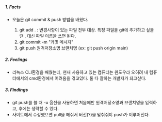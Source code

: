 ##### 1. Facts
- 오늘은 git commit & push 방법을 배웠다.

  1. git add . : 변경사항이 있는 파일 전부 대상. 특정 파일을 git에 추가하고 싶을 땐 . 대신 파일 이름을 쓰면 된다.
  2. git commit -m "커밋 메시지"
  3. git push 원격저장소명 브랜치명 (ex: git push origin main)

##### 2. Feelings
- 리눅스 CLI환경을 배웠는데, 현재 사용하고 있는 컴퓨터는 윈도우라 오히려 내 컴퓨터에서의 cmd환경에서 어려움을 겪고있다. 둘 다 잘하는 개발자가 되고싶다. 

##### 3. Findings
- git push를 쓸 때 -u 옵션을 사용하면 처음에만 원격저장소명과 브랜치명을  입력하고, 후에는 생략할 수 있다. 
- 사이트에서 수정했으면 pull을 해줘서 버전(?)을 맞춰줘야 push가 이루어진다.
